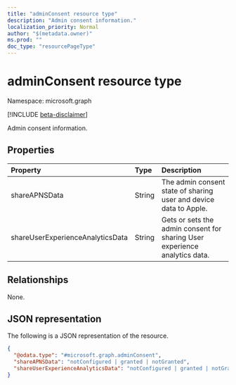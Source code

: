 ```yaml
---
title: "adminConsent resource type"
description: "Admin consent information."
localization_priority: Normal
author: "$(metadata.owner)"
ms.prod: ""
doc_type: "resourcePageType"
---
```


# adminConsent resource type

Namespace: microsoft.graph

[!INCLUDE [beta-disclaimer](../../includes/beta-disclaimer.md)]

Admin consent information.

## Properties

| Property                         | Type   | Description                                                                |
| :------------------------------- | :----- | :------------------------------------------------------------------------- |
| shareAPNSData                    | String | The admin consent state of sharing user and device data to Apple.          |
| shareUserExperienceAnalyticsData | String | Gets or sets the admin consent for sharing User experience analytics data. |

## Relationships

None.

## JSON representation

The following is a JSON representation of the resource.

<!-- {
  "blockType": "resource",
  "@odata.type": "microsoft.graph.adminConsent",
}
-->

```json
{
  "@odata.type": "#microsoft.graph.adminConsent",
  "shareAPNSData": "notConfigured | granted | notGranted",
  "shareUserExperienceAnalyticsData": "notConfigured | granted | notGranted"
}
```